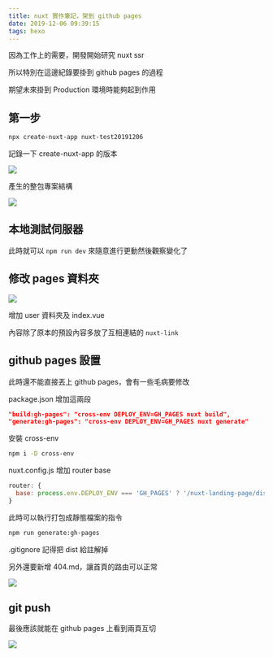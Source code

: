 ```yaml
---
title: nuxt 實作筆記，架到 github pages
date: 2019-12-06 09:39:15
tags: hexo
---
```


因為工作上的需要，開發開始研究 nuxt ssr

所以特別在這邊紀錄要掛到 github pages 的過程

期望未來掛到 Production 環境時能夠起到作用

## 第一步

```bash
npx create-nuxt-app nuxt-test20191206
```

記錄一下 create-nuxt-app 的版本

![](https://i.imgur.com/YkumpVf.png)

產生的整包專案結構

![](https://i.imgur.com/ZN9IPrg.png)

## 本地測試伺服器

此時就可以 `npm run dev` 來隨意進行更動然後觀察變化了

## 修改 pages 資料夾

![](https://i.imgur.com/YAuMOOH.png)

增加 user 資料夾及 index.vue

內容除了原本的預設內容多放了互相連結的 `nuxt-link`

## github pages 設置

此時還不能直接丟上 github pages，會有一些毛病要修改

package.json 增加這兩段

```json
"build:gh-pages": "cross-env DEPLOY_ENV=GH_PAGES nuxt build",
"generate:gh-pages": "cross-env DEPLOY_ENV=GH_PAGES nuxt generate"
```

安裝 cross-env

```bash
npm i -D cross-env
```

nuxt.config.js 增加 router base

```javascript
router: {
  base: process.env.DEPLOY_ENV === 'GH_PAGES' ? '/nuxt-landing-page/dist/' : '/'
}
```

此時可以執行打包成靜態檔案的指令

```bash
npm run generate:gh-pages
```

.gitignore 記得把 dist 給註解掉

另外還要新增 404.md，讓首頁的路由可以正常

![](https://i.imgur.com/XWvFWyz.png)

## git push

最後應該就能在 github pages 上看到兩頁互切

![](https://i.imgur.com/563awVW.gif)
